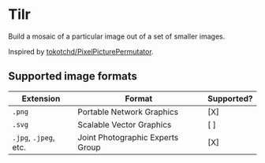 # Tilr

Build a mosaic of a particular image out of a set of smaller images.

Inspired by [tokotchd/PixelPicturePermutator](https://github.com/tokotchd/PixelPicturePermutator).

## Supported image formats

| Extension | Format | Supported? |
| --------- | ------ | ---------- |
| `.png` | Portable Network Graphics | [X] |
| `.svg` | Scalable Vector Graphics | [ ] |
| `.jpg`, `.jpeg`, etc. | Joint Photographic Experts Group | [X] |
